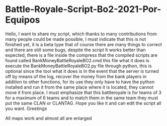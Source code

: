 # Battle-Royale-Script-Bo2-2021-Por-Equipos

Hello, I want to share my script, which thanks to many contributions from many people could be made possible, 
I must indicate that this is not finished yet, it is a beta type that of course there are many things to correct 
and there are still some bugs, despite the script It works better than expected, there is a file inside the compress 
that the compiled scripts are found called BankMoneyBattleRoyaleBO2.cmd this file what it does is execute the 
BankMoneyBattleRoyaleBO2.py file through python, this is optional since the tool what it does is In the event that the 
server is turned off by means of the log, recover the money from the bank players in addition to other functions, for
its use they only have to have the python installed and run it from the same place where it is located, they cannot move 
it from place. I must emphasize that this battleroyale is for teams of 3 for a maximum of 6 teams and to match them in 
the same team they must put the same CLAN or CLANTAG. Hope you like it and can edit the script all you want. Greetings

All maps work and almost all are enlarged
